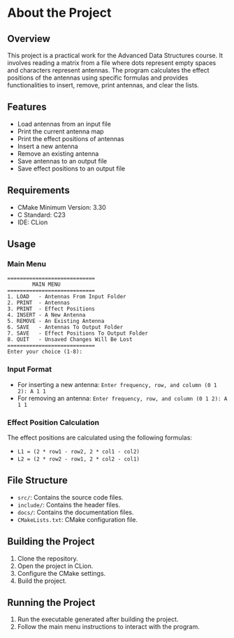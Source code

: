# About the Project

## Overview

This project is a practical work for the Advanced Data Structures course. It involves reading a matrix from a file where
dots represent empty spaces and characters represent antennas. The program calculates the effect positions of the
antennas using specific formulas and provides functionalities to insert, remove, print antennas, and clear the lists.

## Features

- Load antennas from an input file
- Print the current antenna map
- Print the effect positions of antennas
- Insert a new antenna
- Remove an existing antenna
- Save antennas to an output file
- Save effect positions to an output file

## Requirements

- CMake Minimum Version: 3.30
- C Standard: C23
- IDE: CLion

## Usage

### Main Menu

```
============================
        MAIN MENU
============================
1. LOAD   - Antennas From Input Folder
2. PRINT  - Antennas
3. PRINT  - Effect Positions
4. INSERT - A New Antenna
5. REMOVE - An Existing Antenna
6. SAVE   - Antennas To Output Folder
7. SAVE   - Effect Positions To Output Folder
8. QUIT   - Unsaved Changes Will Be Lost
============================
Enter your choice (1-8):
```

### Input Format

- For inserting a new antenna: `Enter frequency, row, and column (0 1 2): A 1 1`
- For removing an antenna: `Enter frequency, row, and column (0 1 2): A 1 1`

### Effect Position Calculation

The effect positions are calculated using the following formulas:

- `L1 = (2 * row1 - row2, 2 * col1 - col2)`
- `L2 = (2 * row2 - row1, 2 * col2 - col1)`

## File Structure

- `src/`: Contains the source code files.
- `include/`: Contains the header files.
- `docs/`: Contains the documentation files.
- `CMakeLists.txt`: CMake configuration file.

## Building the Project

1. Clone the repository.
2. Open the project in CLion.
3. Configure the CMake settings.
4. Build the project.

## Running the Project

1. Run the executable generated after building the project.
2. Follow the main menu instructions to interact with the program.
